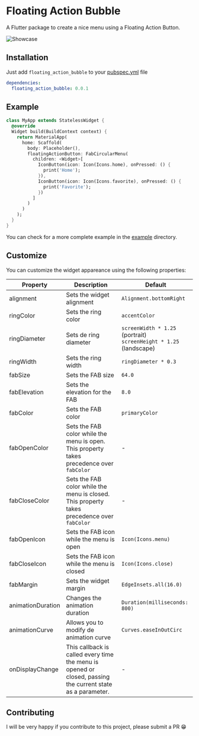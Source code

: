 # Floating Action Bubble 

A Flutter package to create a nice menu using a Floating Action Button.


![Showcase](https://imgur.com/a/VbZV7If.gif)

## Installation

Just add `floating_action_bubble` to your [pubspec.yml](https://flutter.io/using-packages/) file

```yml
dependencies:
  floating_action_bubble: 0.0.1
```

## Example

```dart
class MyApp extends StatelessWidget {
  @override
  Widget build(BuildContext context) {
    return MaterialApp(
      home: Scaffold(
        body: Placeholder(),
        floatingActionButton: FabCircularMenu(
          children: <Widget>[
            IconButton(icon: Icon(Icons.home), onPressed: () {
              print('Home');
            }),
            IconButton(icon: Icon(Icons.favorite), onPressed: () {
              print('Favorite');
            })
          ]
        )
      )
    );
  }
}
```

You can check for a more complete example in the [example](https://github.com/Darshan0/floating_action_bubble/master/example) directory.

## Customize

You can customize the widget appareance using the following properties:

| Property  | Description | Default |
|----------|-------------|---------|
| alignment | Sets the widget alignment | `Alignment.bottomRight` |
| ringColor | Sets the ring color | `accentColor` |
| ringDiameter | Sets de ring diameter | `screenWidth * 1.25` (portrait) <br> `screenHeight * 1.25` (landscape) |
| ringWidth | Sets the ring width | `ringDiameter * 0.3` |
| fabSize | Sets the FAB size | `64.0` |
| fabElevation | Sets the elevation for the FAB | `8.0` |
| fabColor | Sets the FAB color | `primaryColor` |
| fabOpenColor | Sets the FAB color while the menu is open. This property takes precedence over `fabColor` | - |
| fabCloseColor | Sets the FAB color while the menu is closed. This property takes precedence over `fabColor` | - |
| fabOpenIcon | Sets the FAB icon while the menu is open | `Icon(Icons.menu)` |
| fabCloseIcon | Sets the FAB icon while the menu is closed | `Icon(Icons.close)` |
| fabMargin | Sets the widget margin | `EdgeInsets.all(16.0)` |
| animationDuration | Changes the animation duration | `Duration(milliseconds: 800)` |
| animationCurve | Allows you to modify de animation curve | `Curves.easeInOutCirc` |
| onDisplayChange | This callback is called every time the menu is opened or closed, passing the current state as a parameter. | - |



## Contributing

I will be very happy if you contribute to this project, please submit a PR 😁
